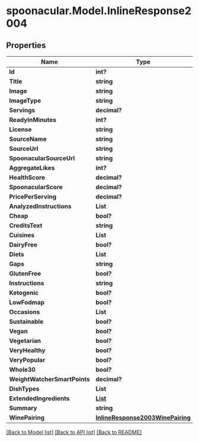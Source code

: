 # spoonacular.Model.InlineResponse2004
## Properties

Name | Type | Description | Notes
------------ | ------------- | ------------- | -------------
**Id** | **int?** |  | 
**Title** | **string** |  | 
**Image** | **string** |  | 
**ImageType** | **string** |  | 
**Servings** | **decimal?** |  | 
**ReadyInMinutes** | **int?** |  | 
**License** | **string** |  | 
**SourceName** | **string** |  | 
**SourceUrl** | **string** |  | 
**SpoonacularSourceUrl** | **string** |  | 
**AggregateLikes** | **int?** |  | 
**HealthScore** | **decimal?** |  | 
**SpoonacularScore** | **decimal?** |  | 
**PricePerServing** | **decimal?** |  | 
**AnalyzedInstructions** | **List<string>** |  | 
**Cheap** | **bool?** |  | 
**CreditsText** | **string** |  | 
**Cuisines** | **List<string>** |  | 
**DairyFree** | **bool?** |  | 
**Diets** | **List<string>** |  | 
**Gaps** | **string** |  | 
**GlutenFree** | **bool?** |  | 
**Instructions** | **string** |  | 
**Ketogenic** | **bool?** |  | 
**LowFodmap** | **bool?** |  | 
**Occasions** | **List<string>** |  | 
**Sustainable** | **bool?** |  | 
**Vegan** | **bool?** |  | 
**Vegetarian** | **bool?** |  | 
**VeryHealthy** | **bool?** |  | 
**VeryPopular** | **bool?** |  | 
**Whole30** | **bool?** |  | 
**WeightWatcherSmartPoints** | **decimal?** |  | 
**DishTypes** | **List<string>** |  | 
**ExtendedIngredients** | [**List<InlineResponse2003ExtendedIngredients>**](InlineResponse2003ExtendedIngredients.md) |  | 
**Summary** | **string** |  | 
**WinePairing** | [**InlineResponse2003WinePairing**](InlineResponse2003WinePairing.md) |  | 

[[Back to Model list]](../README.md#documentation-for-models) [[Back to API list]](../README.md#documentation-for-api-endpoints) [[Back to README]](../README.md)

